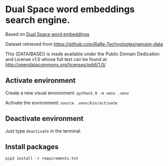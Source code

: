 # Dual Space word embeddings search engine.
Based on [Dual Space word embeddings](https://m.mage.ai/building-a-semantic-search-engine-with-dual-space-word-embeddings-f5a596eb6d90)

Dataset retrieved from 
https://github.com/RaRe-Technologies/gensim-data

This {DATA(BASE)} is made available under the Public Domain Dedication and License v1.0 whose full text can be found at: http://opendatacommons.org/licenses/pddl/1.0/
## Activate environment

Create a new visual environment: `python3.9 -m venv .venv`

Activate the environment: `source .venv/bin/activate`
## Deactivate environment

Just type `deactivate` in the terminal.

## Install packages
`pip3 install -r requirements.txt`
